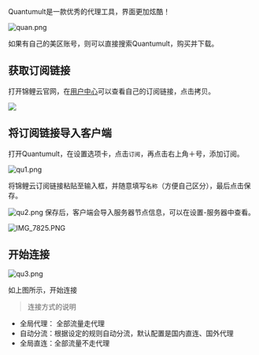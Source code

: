 

Quantumult是一款优秀的代理工具，界面更加炫酷！

![quan.png](https://i.loli.net/2018/09/23/5ba72f652aa32.png)



如果有自己的美区账号，则可以直接搜索Quantumult，购买并下载。




## 获取订阅链接

打开锦鲤云官网，在[用户中心](https://ssr.koicloud.pw/user)可以查看自己的订阅链接，点击拷贝。​

![](https://i.loli.net/2019/12/06/Zk9nJLopcsRfCWA.png)

## 将订阅链接导入客户端 

打开Quantumult，在设置选项卡，点击`订阅`，再点击右上角＋号，添加订阅。

![qu1.png](https://i.loli.net/2018/09/23/5ba72fad95321.png)

将锦鲤云订阅链接粘贴至输入框，并随意填写`名称`（方便自己区分），最后点击保存。

![qu2.png](https://i.loli.net/2018/09/23/5ba72facc0805.png)
保存后，客户端会导入服务器节点信息，可以在设置-服务器中查看。

![IMG_7825.PNG](https://i.loli.net/2018/09/23/5ba72fd6b064d.png)
## 开始连接

![qu3.png](https://i.loli.net/2018/09/23/5ba72fec6d112.png)

如上图所示，开始连接

>连接方式的说明

* 全局代理： 全部流量走代理
* 自动分流：根据设定的规则自动分流，默认配置是国内直连、国外代理
* 全局直连：全部流量不走代理






